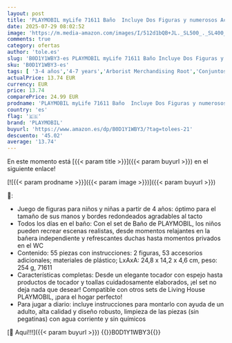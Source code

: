 ```yaml
---
layout: post
title: 'PLAYMOBIL myLife 71611 Baño  Incluye Dos Figuras y numerosos Accesorios  Hechos de más del 80% de Materiales reciclados y de Base biológica  Juguetes para niños y niñas a Partir de 4 años'
date: 2025-07-29 08:02:52
image: 'https://m.media-amazon.com/images/I/512d1bQB+JL._SL500_._SL400_.jpg'
comments: true
category: ofertas
author: 'tole.es'
slug: 'B0D1Y1WBY3-es PLAYMOBIL myLife 71611 Baño Incluye Dos Figuras y...'
sku: 'B0D1Y1WBY3-es'
tags: [ '3-4 años','4-7 years','Arborist Merchandising Root','Conjuntos de figuras de juguete','Juguetes','Juguetes y juegos','Muñecos y figuras','Self Service','Special Features Stores','Top brands in Toys','b6d17eda-2c26-45ed-a098-453a9f96e839_0','b6d17eda-2c26-45ed-a098-453a9f96e839_1801','b6d17eda-2c26-45ed-a098-453a9f96e839_6301','b6d17eda-2c26-45ed-a098-453a9f96e839_9701','playmobil','🇪🇸', ]
actualPrice: 13.74 EUR
currency: EUR
price: 13.74
comparePrice: 24.99 EUR
prodname: 'PLAYMOBIL myLife 71611 Baño  Incluye Dos Figuras y numerosos Accesorios  Hechos de más del 80% de Materiales reciclados y de Base biológica  Juguetes para niños y niñas a Partir de 4 años'
country: 'es'
flag: '🇪🇸'
brand: 'PLAYMOBIL'
buyurl: 'https://www.amazon.es/dp/B0D1Y1WBY3/?tag=tolees-21'
descuento: '45.02'
average: '13.74'
---
```


En este momento está [{{< param title >}}]({{< param buyurl >}}) en el siguiente enlace!

[![{{< param prodname >}}]({{< param image >}})]({{< param buyurl >}})

🔎:

- Juego de figuras para niños y niñas a partir de 4 años: óptimo para el tamaño de sus manos y bordes redondeados agradables al tacto
- Todos los días en el baño: Con el set de Baño de PLAYMOBIL, los niños pueden recrear escenas realistas, desde momentos relajantes en la bañera independiente y refrescantes duchas hasta momentos privados en el WC
- Contenido: 55 piezas con instrucciones: 2 figuras, 53 accesorios adicionales; materiales de plástico; LxAxA: 24,8 x 14,2 x 4,6 cm, peso: 254 g, 71611
- Características completas: Desde un elegante tocador con espejo hasta productos de tocador y toallas cuidadosamente elaborados, ¡el set no deja nada que desear! Compatible con otros sets de Living House PLAYMOBIL, ¡para el hogar perfecto!
- Para jugar a diario: incluye instrucciones para montarlo con ayuda de un adulto, alta calidad y diseño robusto, limpieza de las piezas (sin pegatinas) con agua corriente y sin químicos

[🛒 Aquí!!!]({{< param buyurl >}})
{{<world>}}B0D1Y1WBY3{{</world>}}
